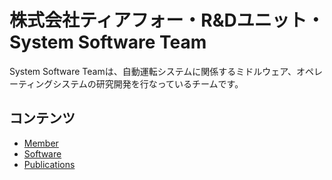 # 株式会社ティアフォー・R&Dユニット・System Software Team

System Software Teamは、自動運転システムに関係するミドルウェア、オペレーティングシステムの研究開発を行なっているチームです。

## コンテンツ

- [Member](./member/)
- [Software](./software/)
- [Publications](./publications/)
